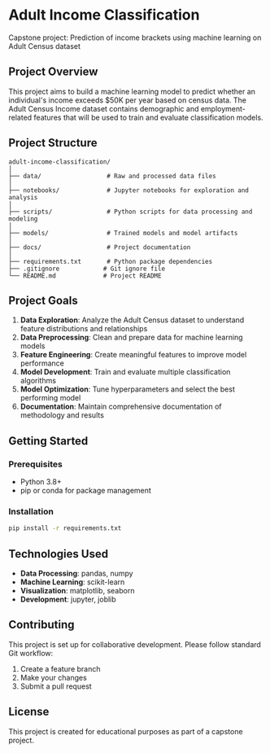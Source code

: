 # Adult Income Classification

Capstone project: Prediction of income brackets using machine learning on Adult Census dataset

## Project Overview

This project aims to build a machine learning model to predict whether an individual's income exceeds $50K per year based on census data. The Adult Census Income dataset contains demographic and employment-related features that will be used to train and evaluate classification models.

## Project Structure

```
adult-income-classification/
│
├── data/                  # Raw and processed data files
│
├── notebooks/             # Jupyter notebooks for exploration and analysis
│
├── scripts/               # Python scripts for data processing and modeling
│
├── models/                # Trained models and model artifacts
│
├── docs/                  # Project documentation
│
├── requirements.txt       # Python package dependencies
├── .gitignore            # Git ignore file
└── README.md             # Project README
```

## Project Goals

1. **Data Exploration**: Analyze the Adult Census dataset to understand feature distributions and relationships
2. **Data Preprocessing**: Clean and prepare data for machine learning models
3. **Feature Engineering**: Create meaningful features to improve model performance
4. **Model Development**: Train and evaluate multiple classification algorithms
5. **Model Optimization**: Tune hyperparameters and select the best performing model
6. **Documentation**: Maintain comprehensive documentation of methodology and results

## Getting Started

### Prerequisites

- Python 3.8+
- pip or conda for package management

### Installation

```bash
pip install -r requirements.txt
```

## Technologies Used

- **Data Processing**: pandas, numpy
- **Machine Learning**: scikit-learn
- **Visualization**: matplotlib, seaborn
- **Development**: jupyter, joblib

## Contributing

This project is set up for collaborative development. Please follow standard Git workflow:

1. Create a feature branch
2. Make your changes
3. Submit a pull request

## License

This project is created for educational purposes as part of a capstone project.
